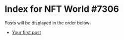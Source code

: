 # Index for NFT World #7306
Posts will be displayed in the order below:

- [Your first post](./001-first.md)

